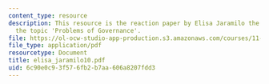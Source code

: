 ```yaml
---
content_type: resource
description: This resource is the reaction paper by Elisa Jaramilo the student on
  the topic 'Problems of Governance'.
file: https://ol-ocw-studio-app-production.s3.amazonaws.com/courses/11-941-disaster-vulnerability-and-resilience-spring-2005/6c90e0c93f576fb2b7aa606a8207fdd3_elisa_jaramilo10.pdf
file_type: application/pdf
resourcetype: Document
title: elisa_jaramilo10.pdf
uid: 6c90e0c9-3f57-6fb2-b7aa-606a8207fdd3
---
```

